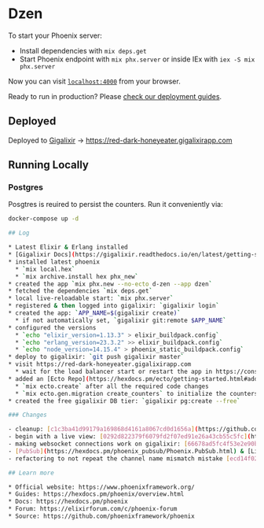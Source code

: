 # Dzen

To start your Phoenix server:

* Install dependencies with `mix deps.get`
* Start Phoenix endpoint with `mix phx.server` or inside IEx with `iex -S mix phx.server`

Now you can visit [`localhost:4000`](http://localhost:4000) from your browser.

Ready to run in production? Please [check our deployment guides](https://hexdocs.pm/phoenix/deployment.html).

## Deployed

Deployed to [Gigalixir](https://gigalixir.com) &rarr; https://red-dark-honeyeater.gigalixirapp.com

## Running Locally

### Postgres

Posgtres is reuired to persist the counters. Run it conveniently via:

```bash
docker-compose up -d

## Log

* Latest Elixir & Erlang installed
* [Gigalixir Docs](https://gigalixir.readthedocs.io/en/latest/getting-started-guide.html)
* installed latest phoenix
  * `mix local.hex`
  * `mix archive.install hex phx_new`
* created the app `mix phx.new --no-ecto d-zen --app dzen`
* fetched the dependencies `mix deps.get`
* local live-reloadable start: `mix phx.server`
* registered & then logged into gigalixir: `gigalixir login`
* created the app: `APP_NAME=$(gigalixir create)`
  * if not automatically set, `gigalixir git:remote $APP_NAME`
* configured the versions
  * `echo "elixir_version=1.13.3" > elixir_buildpack.config`
  * `echo "erlang_version=23.3.2" >> elixir_buildpack.config`
  * `echo "node_version=14.15.4" > phoenix_static_buildpack.config`
* deploy to gigalixir: `git push gigalixir master`
* visit https://red-dark-honeyeater.gigalixirapp.com
  * wait for the load balancer start or restart the app in https://console.gigalixir.com
* added an [Ecto Repo](https://hexdocs.pm/ecto/getting-started.html#adding-ecto-to-an-application)
  * `mix ecto.create` after all the required code changes
  * `mix ecto.gen.migration create_counters` to initialize the counters
* created the free gigalixir DB tier: `gigalixir pg:create --free`

### Changes

- cleanup: [c1c3ba41d99179a169868d4161a8067cd0d1656a](https://github.com/d-led/d-zen/commit/c1c3ba41d99179a169868d4161a8067cd0d1656a)
- begin with a live view: [0292d822379f6079fd2f07ed91e26a43cb55c5fc](https://github.com/d-led/d-zen/commit/0292d822379f6079fd2f07ed91e26a43cb55c5fc)
- making websocket connections work on gigalixir: [66678ad5fc4f53e2e90bce790ecb1933f256b40d](https://github.com/d-led/d-zen/commit/66678ad5fc4f53e2e90bce790ecb1933f256b40d)
- [PubSub](https://hexdocs.pm/phoenix_pubsub/Phoenix.PubSub.html) & [LiveView](https://hexdocs.pm/phoenix_live_view/Phoenix.LiveView.html) [b685c71233b9e200e9eb8a2dcb79b73e70c6b53e](https://github.com/d-led/d-zen/commit/b685c71233b9e200e9eb8a2dcb79b73e70c6b53e) + channel name fix [314b8191fb5e993038c3506bbbb89c87f9df1aa0](https://github.com/d-led/d-zen/commit/314b8191fb5e993038c3506bbbb89c87f9df1aa0)
- refactoring to not repeat the channel name mismatch mistake [ecd14f02bf71bb33c330b6abfe680580560e126f](https://github.com/d-led/d-zen/commit/ecd14f02bf71bb33c330b6abfe680580560e126f)

## Learn more

* Official website: https://www.phoenixframework.org/
* Guides: https://hexdocs.pm/phoenix/overview.html
* Docs: https://hexdocs.pm/phoenix
* Forum: https://elixirforum.com/c/phoenix-forum
* Source: https://github.com/phoenixframework/phoenix
